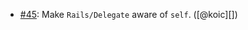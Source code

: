 * [#45](https://github.com/rubocop/rubocop-rails/issues/45): Make `Rails/Delegate` aware of `self`. ([@koic][])
